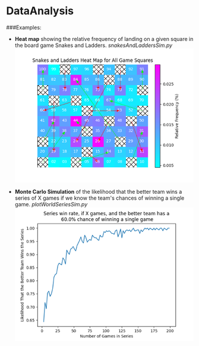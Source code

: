 DataAnalysis
============

###Examples:

- **Heat map** showing the relative frequency of landing on a given square in the board game Snakes and Ladders. 
  *snakesAndLaddersSim.py*
![img.png](snakes_and_ladders_heat_map.png)
  

- **Monte Carlo Simulation** of the likelihood that the better team wins a series of X games if we know the team's chances 
of winning a single game. *plotWorldSeriesSim.py*
![img.png](win_rate_vs_num_games_in_series.png)
